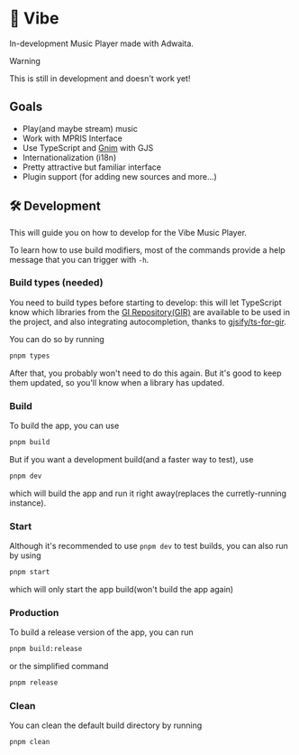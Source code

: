 # 🎵 Vibe
In-development Music Player made with Adwaita.

> [!warning]
> This is still in development and doesn't work yet!

## Goals
- Play(and maybe stream) music
- Work with MPRIS Interface
- Use TypeScript and [Gnim](https://github.com/aylur/gnim) with GJS
- Internationalization (i18n)
- Pretty attractive but familiar interface
- Plugin support (for adding new sources and more...)

## :hammer_and_wrench: Development
This will guide you on how to develop for the Vibe Music Player.

To learn how to use build modifiers, most of the commands provide 
a help message that you can trigger with `-h`.

### Build types (needed)
You need to build types before starting to develop: this will let TypeScript know which 
libraries from the [GI Repository(GIR)](https://gi.readthedocs.io/en/latest) are available to be used in the project,
and also integrating autocompletion, thanks to [gjsify/ts-for-gir](https://github.com/gjsify/ts-for-gir).

You can do so by running
```zsh
pnpm types
```
After that, you probably won't need to do this again. 
But it's good to keep them updated, so you'll know when a library has updated.

### Build
To build the app, you can use
```zsh
pnpm build
```

But if you want a development build(and a faster way to test), use
```zsh
pnpm dev
```
which will build the app and run it right away(replaces the curretly-running instance).

### Start
Although it's recommended to use `pnpm dev` to test builds, you can also run by using 
```zsh
pnpm start
```
which will only start the app build(won't build the app again)


### Production
To build a release version of the app, you can run 
```zsh
pnpm build:release
```
or the simplified command
```zsh
pnpm release
```

### Clean
You can clean the default build directory by running
```zsh
pnpm clean
```
